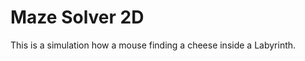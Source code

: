 Maze Solver 2D
==============

This is a simulation how a mouse finding a cheese inside a Labyrinth.
